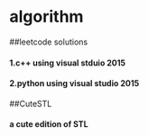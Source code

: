 # algorithm

##leetcode solutions
#### 1.c++ using visual stduio 2015
#### 2.python using visual studio 2015

##CuteSTL
#### a cute edition of STL




